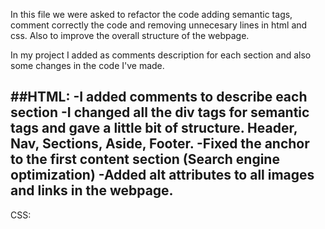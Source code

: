 In this file we were asked to refactor the code adding semantic tags, comment correctly the code and removing unnecesary lines in html and css.
Also to improve the overall structure of the webpage.

In my project I added as comments description for each section and also some changes in the code I've made.

##HTML:
-I added comments to describe each section
-I changed all the div tags for semantic tags and gave a little bit of structure.
Header, Nav, Sections, Aside, Footer.
-Fixed the anchor to the first content section (Search engine optimization)
-Added alt attributes to all images and links in the webpage.
-

CSS: